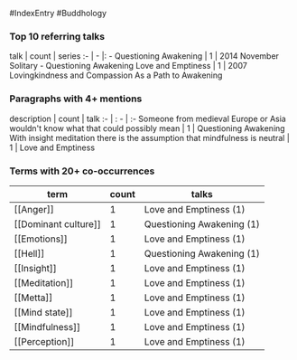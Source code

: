#IndexEntry #Buddhology

### Top 10 referring talks
talk | count | series
:- | - |: -
<a data-href="Questioning Awakening" class="internal-link">Questioning Awakening</a> | 1 | <a data-href="2014 November Solitary - Questioning Awakening" class="internal-link">2014 November Solitary - Questioning Awakening</a>
<a data-href="Love and Emptiness" class="internal-link">Love and Emptiness</a> | 1 | <a data-href="2007 Lovingkindness and Compassion As a Path to Awakening" class="internal-link">2007 Lovingkindness and Compassion As a Path to Awakening</a>

### Paragraphs with 4+ mentions
description | count | talk
:- | : - | :-
<a aria-label-position="top" aria-label="Questioning Awakening > Someone from medieval Europe or Asia wouldnt know what that could possibly mean" data-href="Questioning Awakening#Someone from medieval Europe or Asia wouldn't know what that could possibly mean" class="internal-link">Someone from medieval Europe or Asia wouldn&#x27;t know what that could possibly mean</a> | 1 | <a data-href="Questioning Awakening" class="internal-link">Questioning Awakening</a>
<a aria-label-position="top" aria-label="Love and Emptiness > With insight meditation there is the assumption that mindfulness is neutral" data-href="Love and Emptiness#With insight meditation there is the assumption that mindfulness is neutral" class="internal-link">With insight meditation there is the assumption that mindfulness is neutral</a> | 1 | <a data-href="Love and Emptiness" class="internal-link">Love and Emptiness</a>

### Terms with 20+ co-occurrences
term | count | talks
-|-|-
[[Anger]] | 1 | <span class="counts"><a data-href="Love and Emptiness" class="internal-link">Love and Emptiness</a> (1)</span> 
[[Dominant culture]] | 1 | <span class="counts"><a data-href="Questioning Awakening" class="internal-link">Questioning Awakening</a> (1)</span> 
[[Emotions]] | 1 | <span class="counts"><a data-href="Love and Emptiness" class="internal-link">Love and Emptiness</a> (1)</span> 
[[Hell]] | 1 | <span class="counts"><a data-href="Questioning Awakening" class="internal-link">Questioning Awakening</a> (1)</span> 
[[Insight]] | 1 | <span class="counts"><a data-href="Love and Emptiness" class="internal-link">Love and Emptiness</a> (1)</span> 
[[Meditation]] | 1 | <span class="counts"><a data-href="Love and Emptiness" class="internal-link">Love and Emptiness</a> (1)</span> 
[[Metta]] | 1 | <span class="counts"><a data-href="Love and Emptiness" class="internal-link">Love and Emptiness</a> (1)</span> 
[[Mind state]] | 1 | <span class="counts"><a data-href="Love and Emptiness" class="internal-link">Love and Emptiness</a> (1)</span> 
[[Mindfulness]] | 1 | <span class="counts"><a data-href="Love and Emptiness" class="internal-link">Love and Emptiness</a> (1)</span> 
[[Perception]] | 1 | <span class="counts"><a data-href="Love and Emptiness" class="internal-link">Love and Emptiness</a> (1)</span> 

